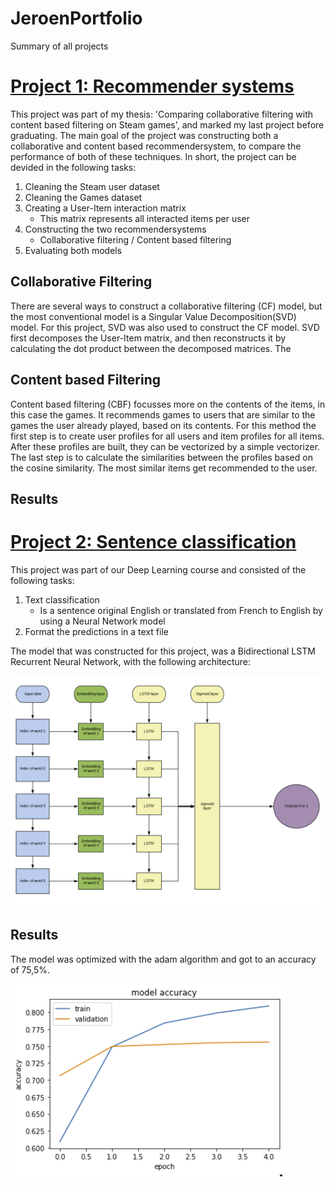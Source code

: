 # JeroenPortfolio
Summary of all projects


# [Project 1: Recommender systems]( https://github.com/JeroenSimonse/ThesisProject )

This project was part of my thesis: 'Comparing collaborative filtering with content based filtering on Steam games', and marked my last project before graduating.
The main goal of the project was constructing both a collaborative and content based recommendersystem, to compare the performance of both of these techniques. 
In short, the project can be devided in the following tasks:
1. Cleaning the Steam user dataset
2. Cleaning the Games dataset
3. Creating a User-Item interaction matrix
	* This matrix represents all interacted items per user
4. Constructing the two recommendersystems 
	* Collaborative filtering / Content based filtering
5. Evaluating both models

## Collaborative Filtering

There are several ways to construct a collaborative filtering (CF) model, but the most conventional model is a Singular Value Decomposition(SVD) model. 
For this project, SVD was also used to construct the CF model.
SVD first decomposes the User-Item matrix, and then reconstructs it by calculating the dot product between the decomposed matrices. 
The 

## Content based Filtering

Content based filtering (CBF) focusses more on the contents of the items, in this case the games. 
It recommends games to users that are similar to the games the user already played, based on its contents. 
For this method the first step is to create user profiles for all users and item profiles for all items. 
After these profiles are built, they can be vectorized by a simple vectorizer. 
The last step is to calculate the similarities between the profiles based on the cosine similarity. 
The most similar items get recommended to the user. 

## Results

# [Project 2: Sentence classification]( https://github.com/JeroenSimonse/DeepLearningProject )
This project was part of our Deep Learning course and consisted of the following tasks:
1. Text classification
	* Is a sentence original English or translated from French to English by using a Neural Network model
2. Format the predictions in a text file 

The model that was constructed for this project, was a Bidirectional LSTM Recurrent Neural Network, with the following architecture:

![](https://github.com/JeroenSimonse/JeroenPortfolio/blob/main/images/Model%20architecture.png)

## Results
The model was optimized with the adam algorithm and got to an accuracy of 75,5%.

![](https://github.com/JeroenSimonse/JeroenPortfolio/blob/main/images/Model%20accuracy%20DL.png)






